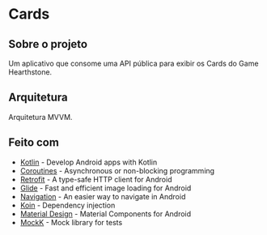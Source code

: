 # Cards

## Sobre o projeto

Um aplicativo que consome uma API pública para exibir os Cards do Game Hearthstone.

## Arquitetura
Arquitetura MVVM. 

## Feito com

- [Kotlin](https://developer.android.com/kotlin) - Develop Android apps with Kotlin
- [Coroutines](https://kotlinlang.org/docs/coroutines-overview.html) - Asynchronous or non-blocking programming
- [Retrofit](https://square.github.io/retrofit/) - A type-safe HTTP client for Android
- [Glide](https://github.com/bumptech/glide) - Fast and efficient image loading for Android
- [Navigation](https://developer.android.com/guide/navigation) - An easier way to navigate in Android
- [Koin](https://insert-koin.io/) - Dependency injection
- [Material Design](https://material.io/develop/android/) - Material Components for Android
- [MockK](https://mockk.io/) - Mock library for tests
